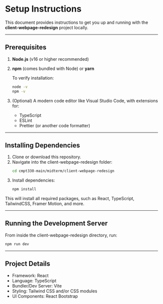 # Setup Instructions

This document provides instructions to get you up and running with the **client-webpage-redesign** project locally.

---

## Prerequisites

1. **Node.js** (v16 or higher recommended)
2. **npm** (comes bundled with Node) or **yarn**

   To verify installation:

   ```bash
   node -v
   npm -v
   ```

3. (Optional) A modern code editor like Visual Studio Code, with extensions for:

   - TypeScript
   - ESLint
   - Prettier (or another code formatter)

---

## Installing Dependencies

1. Clone or download this repository.
2. Navigate into the client-webpage-redesign folder:
   ```bash
   cd cmpt330-main/midterm/client-webpage-redesign
   ```
3. Install dependencies:
   ```bash
   npm install
   ```

This will install all required packages, such as React, TypeScript, TailwindCSS, Framer Motion, and more.

---

## Running the Development Server

From inside the client-webpage-redesign directory, run:

```bash
npm run dev
```

---

## Project Details

- Framework: React
- Language: TypeScript
- Bundler/Dev Server: Vite
- Styling: Tailwind CSS and/or CSS modules
- UI Components: React Bootstrap
